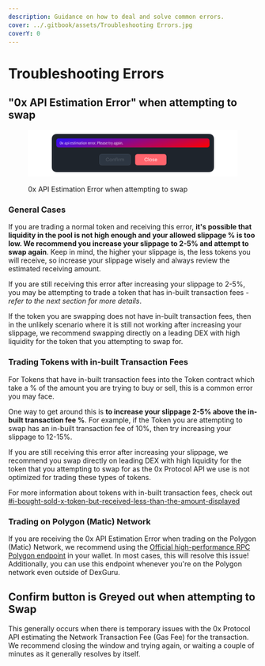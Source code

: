 ```yaml
---
description: Guidance on how to deal and solve common errors.
cover: ../.gitbook/assets/Troubleshooting Errors.jpg
coverY: 0
---
```


# Troubleshooting Errors

## "**0x API Estimation Error" when attempting to swap**&#x20;

<figure><img src="../.gitbook/assets/001 (1).png" alt=""><figcaption><p>0x API Estimation Error when attempting to swap</p></figcaption></figure>

### General Cases

If you are trading a normal token and receiving this error, **it's possible that liquidity in the pool is not high enough and your allowed slippage % is too low. We recommend you increase your slippage to 2-5% and attempt to swap again**. Keep in mind, the higher your slippage is, the less tokens you will receive, so increase your slippage wisely and always review the estimated receiving amount.

If you are still receiving this error after increasing your slippage to 2-5%, you may be attempting to trade a token that has in-built transaction fees - _refer to the next section for more details_.

If the token you are swapping does not have in-built transaction fees, then in the unlikely scenario where it is still not working after increasing your slippage, we recommend swapping directly on a leading DEX with high liquidity for the token that you attempting to swap for.

### Trading Tokens with in-built Transaction Fees

For Tokens that have in-built transaction fees into the Token contract which take a % of the amount you are trying to buy or sell, this is a common error you may face.&#x20;

One way to get around this is **to increase your slippage 2-5% above the in-built transaction fee %**. For example, if the Token you are attempting to swap has an in-built transaction fee of 10%, then try increasing your slippage to 12-15%.&#x20;

If you are still receiving this error after increasing your slippage, we recommend you swap directly on leading DEX with high liquidity for the token that you attempting to swap for as the 0x Protocol API we use is not optimized for trading these types of tokens.

For more information about tokens with in-built transaction fees, check out [#i-bought-sold-x-token-but-received-less-than-the-amount-displayed](../more-info/swapping-tokens.md#i-bought-sold-x-token-but-received-less-than-the-amount-displayed "mention")

### Trading on Polygon (Matic) Network

If you are receiving the 0x API Estimation Error when trading on the Polygon (Matic) Network, we recommend using the [Official high-performance RPC Polygon endpoint](https://blog.polygon.technology/polygon-rpc-gateway-will-provide-a-free-high-performance-connection-to-the-polygon-pos-blockchain/) in your wallet. In most cases, this will resolve this issue! Additionally, you can use this endpoint whenever you're on the Polygon network even outside of DexGuru.

## Confirm button is Greyed out when attempting to Swap

This generally occurs when there is temporary issues with the 0x Protocol API estimating the Network Transaction Fee (Gas Fee) for the transaction. We recommend closing the window and trying again, or waiting a couple of minutes as it generally resolves by itself.
